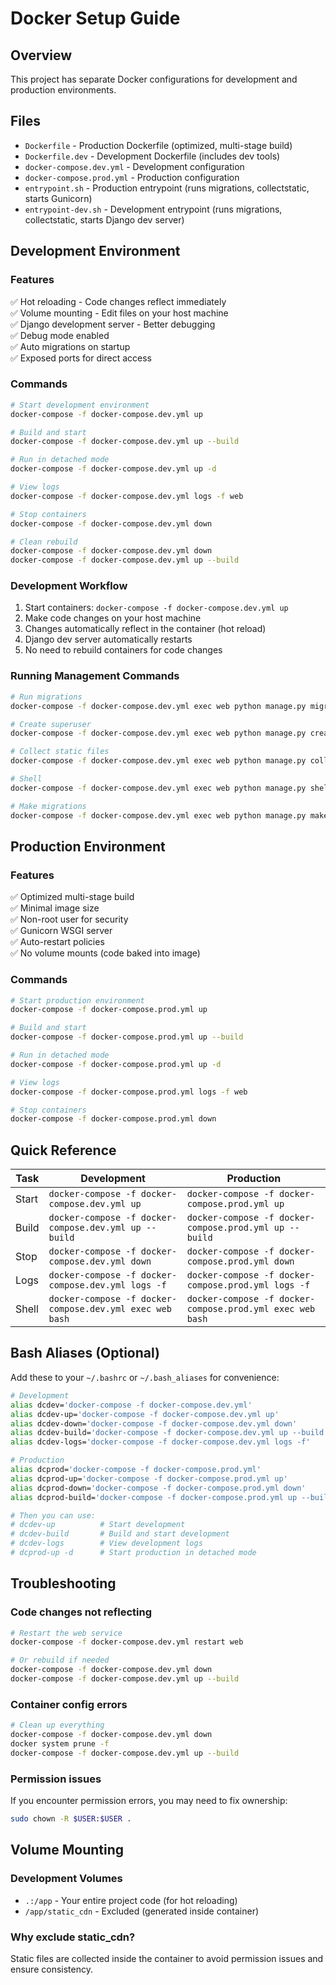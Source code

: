 # Docker Setup Guide

## Overview
This project has separate Docker configurations for development and production environments.

## Files
- `Dockerfile` - Production Dockerfile (optimized, multi-stage build)
- `Dockerfile.dev` - Development Dockerfile (includes dev tools)
- `docker-compose.dev.yml` - Development configuration
- `docker-compose.prod.yml` - Production configuration
- `entrypoint.sh` - Production entrypoint (runs migrations, collectstatic, starts Gunicorn)
- `entrypoint-dev.sh` - Development entrypoint (runs migrations, collectstatic, starts Django dev server)

## Development Environment

### Features
✅ Hot reloading - Code changes reflect immediately  
✅ Volume mounting - Edit files on your host machine  
✅ Django development server - Better debugging  
✅ Debug mode enabled  
✅ Auto migrations on startup  
✅ Exposed ports for direct access  

### Commands

```bash
# Start development environment
docker-compose -f docker-compose.dev.yml up

# Build and start
docker-compose -f docker-compose.dev.yml up --build

# Run in detached mode
docker-compose -f docker-compose.dev.yml up -d

# View logs
docker-compose -f docker-compose.dev.yml logs -f web

# Stop containers
docker-compose -f docker-compose.dev.yml down

# Clean rebuild
docker-compose -f docker-compose.dev.yml down
docker-compose -f docker-compose.dev.yml up --build
```

### Development Workflow
1. Start containers: `docker-compose -f docker-compose.dev.yml up`
2. Make code changes on your host machine
3. Changes automatically reflect in the container (hot reload)
4. Django dev server automatically restarts
5. No need to rebuild containers for code changes

### Running Management Commands
```bash
# Run migrations
docker-compose -f docker-compose.dev.yml exec web python manage.py migrate

# Create superuser
docker-compose -f docker-compose.dev.yml exec web python manage.py createsuperuser

# Collect static files
docker-compose -f docker-compose.dev.yml exec web python manage.py collectstatic

# Shell
docker-compose -f docker-compose.dev.yml exec web python manage.py shell

# Make migrations
docker-compose -f docker-compose.dev.yml exec web python manage.py makemigrations
```

## Production Environment

### Features
✅ Optimized multi-stage build  
✅ Minimal image size  
✅ Non-root user for security  
✅ Gunicorn WSGI server  
✅ Auto-restart policies  
✅ No volume mounts (code baked into image)  

### Commands

```bash
# Start production environment
docker-compose -f docker-compose.prod.yml up

# Build and start
docker-compose -f docker-compose.prod.yml up --build

# Run in detached mode
docker-compose -f docker-compose.prod.yml up -d

# View logs
docker-compose -f docker-compose.prod.yml logs -f web

# Stop containers
docker-compose -f docker-compose.prod.yml down
```

## Quick Reference

| Task | Development | Production |
|------|-------------|------------|
| Start | `docker-compose -f docker-compose.dev.yml up` | `docker-compose -f docker-compose.prod.yml up` |
| Build | `docker-compose -f docker-compose.dev.yml up --build` | `docker-compose -f docker-compose.prod.yml up --build` |
| Stop | `docker-compose -f docker-compose.dev.yml down` | `docker-compose -f docker-compose.prod.yml down` |
| Logs | `docker-compose -f docker-compose.dev.yml logs -f` | `docker-compose -f docker-compose.prod.yml logs -f` |
| Shell | `docker-compose -f docker-compose.dev.yml exec web bash` | `docker-compose -f docker-compose.prod.yml exec web bash` |

## Bash Aliases (Optional)

Add these to your `~/.bashrc` or `~/.bash_aliases` for convenience:

```bash
# Development
alias dcdev='docker-compose -f docker-compose.dev.yml'
alias dcdev-up='docker-compose -f docker-compose.dev.yml up'
alias dcdev-down='docker-compose -f docker-compose.dev.yml down'
alias dcdev-build='docker-compose -f docker-compose.dev.yml up --build'
alias dcdev-logs='docker-compose -f docker-compose.dev.yml logs -f'

# Production
alias dcprod='docker-compose -f docker-compose.prod.yml'
alias dcprod-up='docker-compose -f docker-compose.prod.yml up'
alias dcprod-down='docker-compose -f docker-compose.prod.yml down'
alias dcprod-build='docker-compose -f docker-compose.prod.yml up --build'

# Then you can use:
# dcdev-up          # Start development
# dcdev-build       # Build and start development
# dcdev-logs        # View development logs
# dcprod-up -d      # Start production in detached mode
```

## Troubleshooting

### Code changes not reflecting
```bash
# Restart the web service
docker-compose -f docker-compose.dev.yml restart web

# Or rebuild if needed
docker-compose -f docker-compose.dev.yml down
docker-compose -f docker-compose.dev.yml up --build
```

### Container config errors
```bash
# Clean up everything
docker-compose -f docker-compose.dev.yml down
docker system prune -f
docker-compose -f docker-compose.dev.yml up --build
```

### Permission issues
If you encounter permission errors, you may need to fix ownership:
```bash
sudo chown -R $USER:$USER .
```

## Volume Mounting

### Development Volumes
- `.:/app` - Your entire project code (for hot reloading)
- `/app/static_cdn` - Excluded (generated inside container)

### Why exclude static_cdn?
Static files are collected inside the container to avoid permission issues and ensure consistency.
